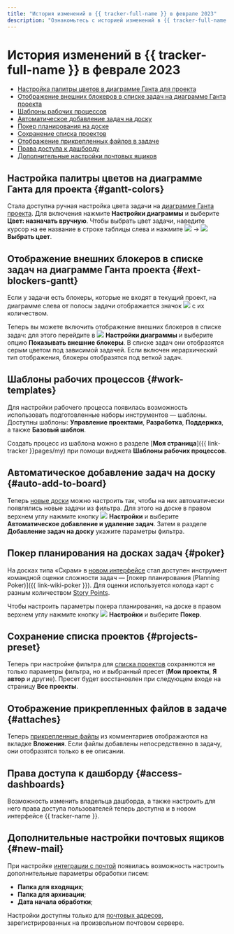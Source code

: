 ```yaml
---
title: "История изменений в {{ tracker-full-name }} в феврале 2023"
description: "Ознакомьтесь с историей изменений в {{ tracker-full-name }} за февраль 2023."
---
```


# История изменений в {{ tracker-full-name }} в феврале 2023

* [Настройка палитры цветов в диаграмме Ганта для проекта](#gantt-colors)
* [Отображение внешних блокеров в списке задач на диаграмме Ганта проекта](#ext-blockers-gantt)
* [Шаблоны рабочих процессов](#work-templates)
* [Автоматическое добавление задач на доску](#auto-add-to-board)
* [Покер планирования на доске](#poker)
* [Сохранение списка проектов](#projects-preset)
* [Отображение прикрепленных файлов в задаче](#attaches)
* [Права доступа к дашборду](#access-dashboards)
* [Дополнительные настройки почтовых ящиков](#new-mail)

## Настройка палитры цветов на диаграмме Ганта для проекта {#gantt-colors}

Стала доступна ручная настройка цвета задачи на [диаграмме Ганта проекта](../gantt/project.md). Для включения нажмите **Настройки диаграммы** и выберите **Цвет: назначать вручную**. Чтобы выбрать цвет задачи, наведите курсор на ее название в строке таблицы слева и нажмите ![](../../_assets/horizontal-ellipsis.svg) → ![](../../_assets/tracker/svg/gantt-palette.svg) **Выбрать цвет**.

## Отображение внешних блокеров в списке задач на диаграмме Ганта проекта {#ext-blockers-gantt}

Если у задачи есть блокеры, которые не входят в текущий проект, на диаграмме слева от полосы задачи отображается значок ![](../../_assets/tracker/svg/blocker.svg) с их количеством. 

Теперь вы можете включить отображение внешних блокеров в списке задач: для этого перейдите в ![](../../_assets/tracker/svg/gantt-settings-button.svg)&nbsp;**Настройки диаграммы** и выберите опцию **Показывать внешние блокеры**. В списке задач они отобразятся серым цветом под зависимой задачей. Если включен иерархический тип отображения, блокеры отобразятся под веткой задач.

## Шаблоны рабочих процессов {#work-templates}

Для настройки рабочего процесса появилась возможность использовать подготовленные наборы инструментов — шаблоны. Доступны шаблоны: **Управление проектами**, **Разработка**, **Поддержка**, а также **Базовый шаблон**.

Создать процесс из шаблона можно в разделе [**Моя страница**]({{ link-tracker }}pages/my) при помощи виджета **Шаблоны рабочих процессов**.

## Автоматическое добавление задач на доску {#auto-add-to-board}

Теперь [новые доски](../manager/agile-new.md) можно настроить так, чтобы на них автоматически появлялись новые задачи из фильтра.
Для этого на доске в правом верхнем углу нажмите кнопку ![](../../_assets/tracker/svg/settings.svg) **Настройки** и выберите **Автоматическое добавление и удаление задач**. Затем в разделе **Добавление задач на доску** укажите параметры фильтра.

## Покер планирования на досках задач {#poker}

На досках типа «Скрам» в [новом интерфейсе](../manager/agile-new.md) стал доступен инструмент командной оценки сложности задач — [покер планирования (Planning Poker)]({{ link-wiki-poker }}). Для оценки используется колода карт с разным количеством [Story Points](../manager/agile.md#dlen_sp).

Чтобы настроить параметры покера планирования, на доске в правом верхнем углу нажмите кнопку ![](../../_assets/tracker/svg/settings.svg) **Настройки** и выберите **Покер**. 

## Сохранение списка проектов {#projects-preset}

Теперь при настройке фильтра для [списка проектов](../manager/my-projects.md) сохраняются не только параметры фильтра, но и выбранный пресет (**Мои проекты**, **Я автор** и другие). Пресет будет восстановлен при следующем входе на страницу **Все проекты**.

## Отображение прикрепленных файлов в задаче {#attaches}

Теперь [прикрепленные файлы](../user/attach-file.md) из комментариев отображаются на вкладке **Вложения**. Если файлы добавлены непосредственно в задачу, они отобразятся только в ее описании.

## Права доступа к дашборду {#access-dashboards}

Возможность изменить владельца дашборда, а также настроить для него права доступа пользователей теперь доступна и в новом интерфейсе {{ tracker-name }}.

## Дополнительные настройки почтовых ящиков {#new-mail}

При настройке [интеграции с почтой](../manager/queue-mail.md) появилась возможность настроить дополнительные параметры обработки писем:

* **Папка для входящих**;
* **Папка для архивации**;
* **Дата начала обработки**;

Настройки доступны только для [почтовых адресов](../manager/queue-mail.md#sec-mail-yandex), зарегистрированных на произвольном почтовом сервере.
